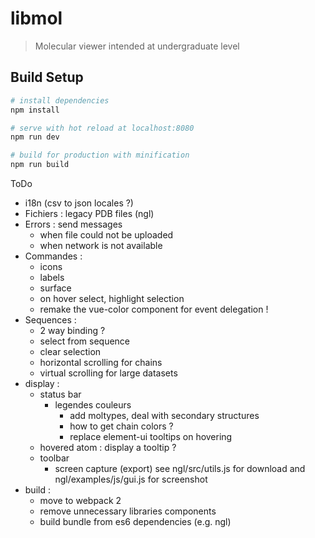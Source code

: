 # libmol

> Molecular viewer intended at undergraduate level

## Build Setup

``` bash
# install dependencies
npm install

# serve with hot reload at localhost:8080
npm run dev

# build for production with minification
npm run build
```

ToDo
- i18n (csv to json locales ?)
- Fichiers : legacy PDB files (ngl)
- Errors : send messages
  - when file could not be uploaded
  - when network is not available
- Commandes : 
  - icons
  - labels
  - surface
  - on hover select, highlight selection
  - remake the vue-color component for event delegation !
- Sequences : 
  - 2 way binding ?
  - select from sequence
  - clear selection
  - horizontal scrolling for chains
  - virtual scrolling for large datasets
- display :
  - status bar
    - legendes couleurs
      - add moltypes, deal with secondary structures
      - how to get chain colors ?
      - replace element-ui tooltips on hovering
  - hovered atom : display a tooltip ?
  - toolbar
    - screen capture (export) see ngl/src/utils.js for download and ngl/examples/js/gui.js for screenshot
- build :
  - move to webpack 2
  - remove unnecessary libraries components
  - build bundle from es6 dependencies (e.g. ngl)
